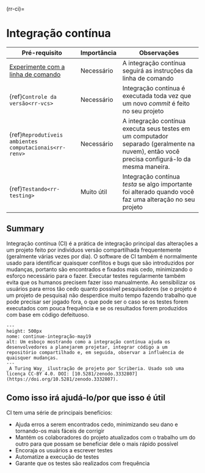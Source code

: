 (rr-ci)=
# Integração contínua

| Pré-requisito                                                                                   | Importância | Observações                                                                                                                                  |
| ----------------------------------------------------------------------------------------------- | ----------- | -------------------------------------------------------------------------------------------------------------------------------------------- |
| [Experimente com a linha de comando](https://programminghistorian.org/en/lessons/intro-to-bash) | Necessário  | A integração contínua seguirá as instruções da linha de comando                                                                              |
| {ref}`Controle da versão<rr-vcs>`                                                         | Necessário  | Integração contínua é executada toda vez que um novo _commit_ é feito no seu projeto                                                         |
| {ref}`Reprodutíveis ambientes computacionais<rr-renv>`                                    | Necessário  | A integração contínua executa seus testes em um computador separado (geralmente na nuvem), então você precisa configurá-lo da mesma maneira. |
| {ref}`Testando<rr-testing>`                                                               | Muito útil  | Integração contínua _testa_ se algo importante foi alterado quando você faz uma alteração no seu projeto                                     |
## Summary

Integração contínua (CI) é a prática de integração principal das alterações a um projeto feito por indivíduos versão compartilhada frequentemente (geralmente várias vezes por dia). O software de CI também é normalmente usado para identificar quaisquer conflitos e bugs que são introduzidos por mudanças, portanto são encontrados e fixados mais cedo, minimizando o esforço necessário para o fazer. Executar testes regularmente também evita que os humanos precisem fazer isso manualmente. Ao sensibilizar os usuários para erros tão cedo quanto possível pesquisadores (se o projeto é um projeto de pesquisa) não desperdice muito tempo fazendo trabalho que pode precisar ser jogado fora, o que pode ser o caso se os testes forem executados com pouca frequência e se os resultados forem produzidos com base em código defeituoso.

```{figure} ../figures/continuous-integration-may19.jpg
---
height: 500px
nome: continue-integração-may19
alt: Um esboço mostrando como a integração contínua ajuda os desenvolvedores a planejarem projetar, integrar código a um repositório compartilhado e, em seguida, observar a influência de quaisquer mudanças.
---
_A Turing Way_ ilustração de projeto por Scriberia. Usado sob uma licença CC-BY 4.0. DOI: [10.5281/zenodo.3332807](https://doi.org/10.5281/zenodo.3332807).
```

## Como isso irá ajudá-lo/por que isso é útil

CI tem uma série de principais benefícios:

- Ajuda erros a serem encontrados cedo, minimizando seu dano e tornando-os mais fáceis de corrigir
- Mantém os colaboradores do projeto atualizados com o trabalho um do outro para que possam se beneficiar dele o mais rápido possível
- Encoraja os usuários a escrever testes
- Automatize a execução de testes
- Garante que os testes são realizados com frequência
